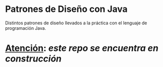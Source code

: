 # Patrones de Diseño con Java

Distintos patrones de diseño llevados a la práctica con el lenguaje de programación Java.

# <ins>Atención</ins>: _este repo se encuentra en construcción_
